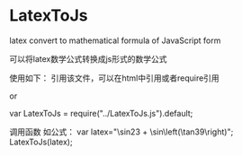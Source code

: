 # LatexToJs
latex convert to mathematical formula of JavaScript form

可以将latex数学公式转换成js形式的数学公式

使用如下：
引用该文件，可以在html中引用或者require引用 
<script src="../LatexToJs.js"></script>
or

var LatexToJs = require("../LatexToJs.js").default;


调用函数
如公式：
var latex="\sin23 + \sin\left(\tan39\right)";
LatexToJs(latex);


